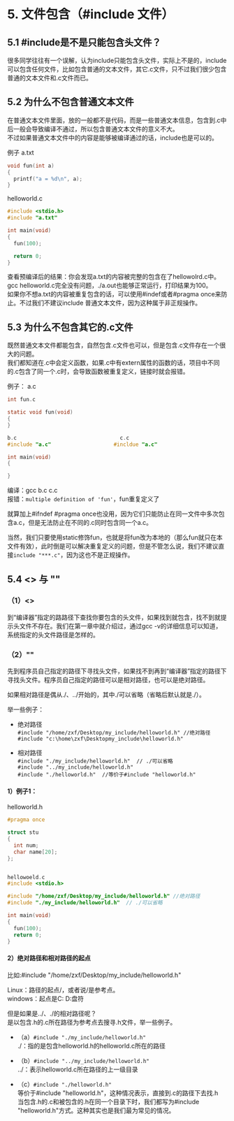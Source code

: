 # 5. 文件包含（#include 文件）

## 5.1 #include是不是只能包含头文件？
很多同学往往有一个误解，认为include只能包含头文件，实际上不是的，include可以包含任何文件，比如包含普通的文本文件，其它.c文件，只不过我们很少包含普通的文本文件和.c文件而已。

## 5.2 为什么不包含普通文本文件
在普通文本文件里面，放的一般都不是代码，而是一些普通文本信息，包含到.c中后一般会导致编译不通过，所以包含普通文本文件的意义不大。  
不过如果普通文本文件中的内容是能够被编译通过的话，include也是可以的。  

例子
a.txt
```c
void fun(int a)
{
  printf("a = %d\n", a);
}
```
helloworld.c
```c
#include <stdio.h>
#include "a.txt"

int main(void)
{
  fun(100);

  return 0;
}
```
查看预编译后的结果：你会发现a.txt的内容被完整的包含在了hellowolrd.c中。gcc helloworld.c完全没有问题，./a.out也能够正常运行，打印结果为100。  
如果你不想a.txt的内容被重复包含的话，可以使用#indef或者#pragma once来防止。不过我们不建议include 普通文本文件，因为这种属于非正规操作。  
## 5.3 为什么不包含其它的.c文件
既然普通文本文件都能包含，自然包含.c文件也可以，但是包含.c文件存在一个很大的问题。  
我们都知道在.c中会定义函数，如果.c中有extern属性的函数的话，项目中不同的.c包含了同一个.c时，会导致函数被重复定义，链接时就会报错。  

例子：
a.c 
```c
int fun.c 

static void fun(void)
{
}
```
```c
b.c                                 c.c
#include "a.c"                    #incldue "a.c"

int main(void)                  
{

}
```

编译：gcc b.c c.c   
报错：`multiple definition of 'fun'`，fun重复定义了

就算加上#ifndef #pragma once也没用，因为它们只能防止在同一文件中多次包含a.c，但是无法防止在不同的.c同时包含同一个a.c。  

当然，我们只要使用static修饰fun，也就是将fun改为本地的（那么fun就只在本文件有效），此时倒是可以解决重复定义的问题，但是不管怎么说，我们不建议直接`include "***.c"`，因为这也不是正规操作。


## 5.4 <> 与 ""
### （1）<>
到“编译器”指定的路路径下查找你要包含的头文件，如果找到就包含，找不到就提示头文件不存在。我们在第一章中就介绍过，通过gcc -v的详细信息可以知道，系统指定的头文件路径是怎样的。  

### （2）""
先到程序员自己指定的路径下寻找头文件，如果找不到再到“编译器”指定的路径下寻找头文件。程序员自己指定的路径可以是相对路径，也可以是绝对路径。  

如果相对路径是偶从./、../开始的，其中./可以省略（省略后默认就是./）。  

举一些例子：
+ 绝对路径  
	`#include "/home/zxf/Desktop/my_include/helloworld.h" //绝对路径`  
	`#include "c:\home\zxf\Desktopmy_include\helloworld.h"`  

+ 相对路径  
	`#include "./my_include/helloworld.h"  // ./可以省略`  
	`#include "../my_include/helloworld.h" `  
	`#include "./helloworld.h"  //等价于#include "helloworld.h" `    

#### 1）例子1：
helloworld.h
```c
#pragma once

struct stu
{
  int num;
  char name[20];
};


hellowoeld.c
#include <stdio.h>

#include "/home/zxf/Desktop/my_include/helloworld.h" //绝对路径
#include "./my_include/helloworld.h"  // ./可以省略

int main(void)
{
  fun(100);
  return 0;
}
```

#### 2）绝对路径和相对路径的起点
比如:#include "/home/zxf/Desktop/my_include/helloworld.h"   

Linux：路径的起点/，或者说/是参考点。  
windows：起点是C:  D:盘符  

但是如果是../、./的相对路径呢？    
是以包含.h的.c所在路径为参考点去搜寻.h文件，举一些例子。    

+ （a）`#include "./my_include/helloworld.h"`    
		./：指的是包含helloworld.h的helloworld.c所在的路径  

+ （b）`#include "../my_include/helloworld.h"`   	
		../：表示helloworld.c所在路径的上一级目录  

+ （c）`#include "./helloworld.h"`   
		等价于#include "helloworld.h"，这种情况表示，直接到.c的路径下去找.h  
	  当包含.h的.c和被包含的.h在同一个目录下时，我们都写为#include "helloworld.h"方式。这种其实也是我们最为常见的情况。  
